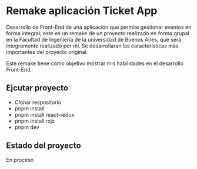 # Remake aplicación Ticket App
Desarrollo de Front-End de una aplicación que permite gestionar eventos en forma integral, este es un remake de un proyecto realizado en forma grupal en la Facultad de Ingeniería de la universidad de Buenos Aires, que será íntegramente realizado por mí. Se desarrollaran las características más importantes del proyecto original.

Este remake tiene como objetivo mostrar mis habilidades en el desarrollo Front-End.

## Ejcutar proyecto
- Clonar respositorio
- pnpm install
- pnpm install react-redux
- pnpm install rxjs
- pnpm dev

## Estado del proyecto
En proceso


